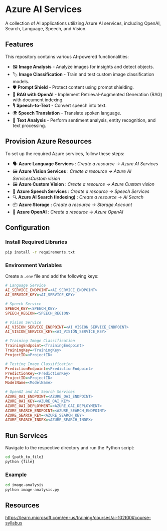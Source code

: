 # Azure AI Services

A collection of AI applications utilizing Azure AI services, including OpenAI, Search, Language, Speech, and Vision.

## Features

This repository contains various AI-powered functionalities:

- 🖼️ **Image Analysis** - Analyze images for insights and detect objects.
- 🏷️ **Image Classification** - Train and test custom image classification models.
- 🛡️ **Prompt Shield** - Protect content using prompt shielding.
- 📄 **RAG with OpenAI** - Implement Retrieval-Augmented Generation (RAG) with document indexing.
- 🎙️ **Speech-to-Text** - Convert speech into text.
- 🌍 **Speech Translation** - Translate spoken language.
- 📝 **Text Analysis** - Perform sentiment analysis, entity recognition, and text processing.

## Provision Azure Resources

To set up the required Azure services, follow these steps:

- 🗣️ **Azure Language Services**  : *Create a resource → Azure AI Services*
- 🖼️ **Azure Vision Services**  : *Create a resource → Azure AI ServicesCustom vision*
- 🖼️ **Azure Custom Vision**  : *Create a resource → Azure Custom vision*
- 🎤 **Azure Speech Services**  : *Create a resource → Speech Services*
- 🔍 **Azure AI Search (Indexing)**  : *Create a resource → AI Search*
- 📦 **Azure Storage**  : *Create a resource → Storage Account*
- 🤖 **Azure OpenAI**  : *Create a resource → Azure OpenAI*

## Configuration

### Install Required Libraries
```bash
pip install -r requirements.txt
```

### Environment Variables

Create a `.env` file and add the following keys:

```ini
# Language Service
AI_SERVICE_ENDPOINT=<AI_SERVICE_ENDPOINT>
AI_SERVICE_KEY=<AI_SERVICE_KEY>

# Speech Service
SPEECH_KEY=<SPEECH_KEY>
SPEECH_REGION=<SPEECH_REGION>

# Vision Service
AI_VISION_SERVICE_ENDPOINT=<AI_VISION_SERVICE_ENDPOINT>
AI_VISION_SERVICE_KEY=<AI_VISION_SERVICE_KEY>

# Training Image Classification
TrainingEndpoint=<TrainingEndpoint>
TrainingKey=<TrainingKey>
ProjectID=<ProjectID>

# Testing Image Classification
PredictionEndpoint=<PredictionEndpoint>
PredictionKey=<PredictionKey>
ProjectID=<ProjectID>
ModelName=<ModelName>

# OpenAI and AI Search Services
AZURE_OAI_ENDPOINT=<AZURE_OAI_ENDPOINT>
AZURE_OAI_KEY=<AZURE_OAI_KEY>
AZURE_OAI_DEPLOYMENT=<AZURE_OAI_DEPLOYMENT>
AZURE_SEARCH_ENDPOINT=<AZURE_SEARCH_ENDPOINT>
AZURE_SEARCH_KEY=<AZURE_SEARCH_KEY>
AZURE_SEARCH_INDEX=<AZURE_SEARCH_INDEX>
```

## Run Services

Navigate to the respective directory and run the Python script:

```bash
cd {path_to_file}
python {file}
```

### Example
```bash
cd image-analysis
python image-analysis.py
```

## Resources
https://learn.microsoft.com/en-us/training/courses/ai-102t00#course-syllabus
